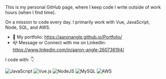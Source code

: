 This is my personal GitHub page, where I keep code I write outside of work hours (when I find time).

On a mission to code every day. I primarily work with Vue, JavaScript, Node, SQL, and AWS.

- 💼 My portfolio: https://aaronangle.github.io/Portfolio/
- 📪 Message or Connect with me on LinkedIn: https://www.linkedin.com/in/aaron-angle-260736194/

I code with: 👇

![JavaScript](https://img.shields.io/badge/javascript-%23323330.svg?style=for-the-badge&logo=javascript&logoColor=%23F7DF1E)
![Vue.js](https://img.shields.io/badge/vuejs-%2335495e.svg?style=for-the-badge&logo=vuedotjs&logoColor=%234FC08D)
![NodeJS](https://img.shields.io/badge/node.js-6DA55F?style=for-the-badge&logo=node.js&logoColor=white)
![MySQL](https://img.shields.io/badge/mysql-%2300f.svg?style=for-the-badge&logo=mysql&logoColor=white)
![AWS](https://img.shields.io/badge/AWS-%23FF9900.svg?style=for-the-badge&logo=amazon-aws&logoColor=white)


